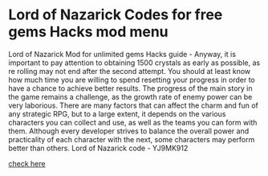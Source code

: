 # Lord of Nazarick Codes for free gems Hacks mod menu

Lord of Nazarick Mod for unlimited gems Hacks guide - Anyway, it is important to pay attention to obtaining 1500 crystals as early as possible, as re rolling may not end after the second attempt. You should at least know how much time you are willing to spend resetting your progress in order to have a chance to achieve better results. The progress of the main story in the game remains a challenge, as the growth rate of enemy power can be very laborious. There are many factors that can affect the charm and fun of any strategic RPG, but to a large extent, it depends on the various characters you can collect and use, as well as the teams you can form with them. Although every developer strives to balance the overall power and practicality of each character with the next, some characters may perform better than others. Lord of Nazarick code - YJ9MK912

[check here](https://portaly.cc/lordofnazarick)
